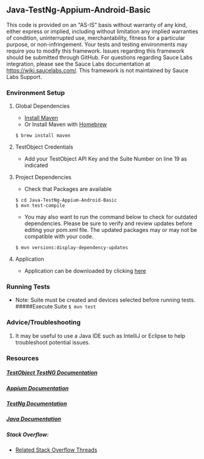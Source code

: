 ## Java-TestNg-Appium-Android-Basic

This code is provided on an "AS-IS” basis without warranty of any kind, either express or implied, including without limitation any implied warranties of condition, uninterrupted use, merchantability, fitness for a particular purpose, or non-infringement. Your tests and testing environments may require you to modify this framework. Issues regarding this framework should be submitted through GitHub. For questions regarding Sauce Labs integration, please see the Sauce Labs documentation at https://wiki.saucelabs.com/. This framework is not maintained by Sauce Labs Support.

### Environment Setup

1. Global Dependencies
    * [Install Maven](https://maven.apache.org/install.html)
    * Or Install Maven with [Homebrew](http://brew.sh/)
    ```
    $ brew install maven
    ```
2. TestObject Credentials
    * Add your TestObject API Key and the Suite Number on line 19 as indicated
    
3. Project Dependencies
   * Check that Packages are available
	```
	$ cd Java-TestNg-Appium-Android-Basic
	$ mvn test-compile
	```
	* You may also want to run the command below to check for outdated dependencies. Please be sure to verify and review updates before editing your pom.xml file. The updated packages may or may not be compatible with your code.
	```
	$ mvn versions:display-dependency-updates
	```
4. Application
   * Application can be downloaded by clicking [here](http://saucelabs.com/example_files/ContactManager.apk)
    
### Running Tests
   * Note: Suite must be created and devices selected before running tests.
	#####Execute Suite
	```
	$ mvn test
	```

### Advice/Troubleshooting
1. It may be useful to use a Java IDE such as IntelliJ or Eclipse to help troubleshoot potential issues. 

### Resources
##### [TestObject TestNG Documentation](https://help.testobject.com/docs/tools/appium/setups/watcher-setup/testng/)

##### [Appium Documentation](http://appium.io/slate/en/master/)

##### [TestNg Documentation](http://testng.org/javadocs/index.html)

##### [Java Documentation](https://docs.oracle.com/javase/7/docs/api/)

##### Stack Overflow:
* [Related Stack Overflow Threads](http://stackoverflow.com/questions/27355003/advise-on-hierarchy-for-element-locators-in-selenium-webdriver)
